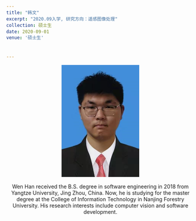 ```yaml
---
title: "韩文"
excerpt: "2020.09入学, 研究方向：遥感图像处理"
collection: 硕士生
date: 2020-09-01
venue: '硕士生'


---
```


<div align="center">
<img src='/images/wen.jpg' height="300" width="208"> 

<p>Wen Han received the B.S. degree in software engineering in 2018 from Yangtze University, Jing Zhou, China. Now, he is studying for the master degree at the College of Information Technology in Nanjing Forestry University. His research interests include computer vision and software development.</p>
 </div>

